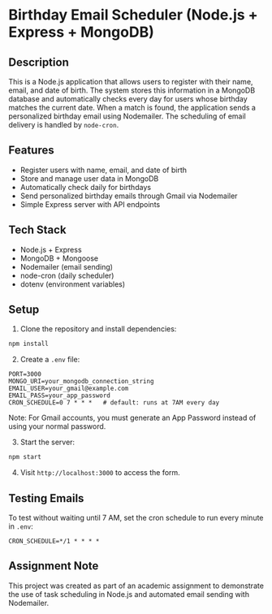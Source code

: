 # Birthday Email Scheduler (Node.js + Express + MongoDB)

## Description

This is a Node.js application that allows users to register with their name, email, and date of birth. The system stores this information in a MongoDB database and automatically checks every day for users whose birthday matches the current date. When a match is found, the application sends a personalized birthday email using Nodemailer. The scheduling of email delivery is handled by `node-cron`.

## Features

- Register users with name, email, and date of birth
- Store and manage user data in MongoDB
- Automatically check daily for birthdays
- Send personalized birthday emails through Gmail via Nodemailer
- Simple Express server with API endpoints

## Tech Stack

- Node.js + Express
- MongoDB + Mongoose
- Nodemailer (email sending)
- node-cron (daily scheduler)
- dotenv (environment variables)

## Setup

1. Clone the repository and install dependencies:

```bash
npm install
```

2. Create a `.env` file:

```env
PORT=3000
MONGO_URI=your_mongodb_connection_string
EMAIL_USER=your_gmail@example.com
EMAIL_PASS=your_app_password
CRON_SCHEDULE=0 7 * * *   # default: runs at 7AM every day
```

Note: For Gmail accounts, you must generate an App Password instead of using your normal password.

3. Start the server:

```bash
npm start
```

4. Visit `http://localhost:3000` to access the form.

## Testing Emails

To test without waiting until 7 AM, set the cron schedule to run every minute in `.env`:

```env
CRON_SCHEDULE=*/1 * * * *
```

## Assignment Note

This project was created as part of an academic assignment to demonstrate the use of task scheduling in Node.js and automated email sending with Nodemailer.
